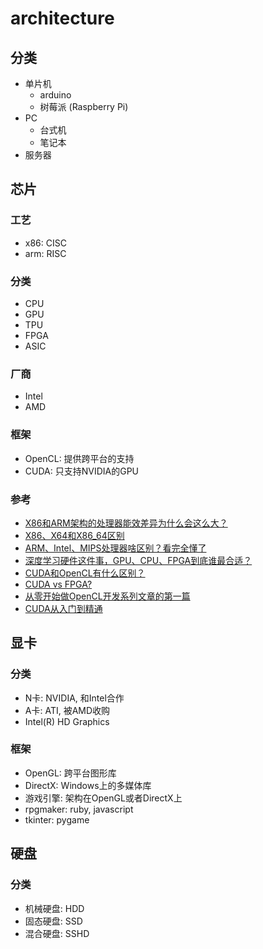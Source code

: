 # architecture

## 分类

- 单片机
  - arduino
  - 树莓派 (Raspberry Pi)
- PC
  - 台式机
  - 笔记本
- 服务器

## 芯片

### 工艺

- x86: CISC
- arm: RISC

### 分类

- CPU
- GPU
- TPU
- FPGA
- ASIC

### 厂商

- Intel
- AMD

### 框架

- OpenCL: 提供跨平台的支持
- CUDA: 只支持NVIDIA的GPU

### 参考

- [X86和ARM架构的处理器能效差异为什么会这么大？](https://www.zhihu.com/question/20148756)
- [X86、X64和X86_64区别](http://chenzehe.iteye.com/blog/1703429)
- [ARM、Intel、MIPS处理器啥区别？看完全懂了](http://news.mydrivers.com/1/472/472317.htm)
- [深度学习硬件这件事，GPU、CPU、FPGA到底谁最合适？](http://blog.csdn.net/gavinlib/article/details/72458595)
- [CUDA和OpenCL有什么区别？](https://www.zhihu.com/question/19780484)
- [CUDA vs FPGA?](https://stackoverflow.com/questions/317731/cuda-vs-fpga)
- [从零开始做OpenCL开发系列文章的第一篇](http://blog.csdn.net/tommy_wxie/article/details/52123974)
- [CUDA从入门到精通](http://blog.csdn.net/augusdi/article/details/12833235)

## 显卡

### 分类

- N卡: NVIDIA, 和Intel合作
- A卡: ATI, 被AMD收购
- Intel(R) HD Graphics

### 框架

- OpenGL: 跨平台图形库
- DirectX: Windows上的多媒体库
- 游戏引擎: 架构在OpenGL或者DirectX上
- rpgmaker: ruby, javascript
- tkinter: pygame

## 硬盘

### 分类 

- 机械硬盘: HDD
- 固态硬盘: SSD
- 混合硬盘: SSHD
